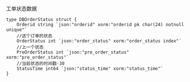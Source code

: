 工单状态数据

    type DBOrderStatus struct {
    	Orderid string `json:"orderid" xorm:"orderid pk char(24) notnull unique"`
    	//这个订单的状态
    	OrderStatus int `json:"order_status" xorm:"order_status index"`
    	//上一个状态
    	PreOrderStatus int `json:"pre_order_status" xorm:"pre_order_status"`
    	//当前状态的时间戳-30
    	StatusTime int64 `json:"status_time" xorm:"status_time"`
    }



